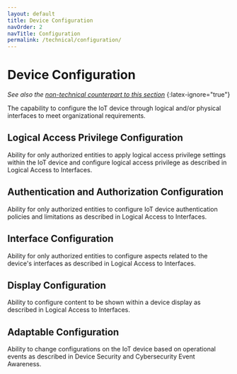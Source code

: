 ```yaml
---
layout: default
title: Device Configuration
navOrder: 2
navTitle: Configuration
permalink: /technical/configuration/
---
```


# Device Configuration

_See also the [non-technical counterpart to this section](../_Nontechnical/configuration.md)_
{:latex-ignore="true"}

The capability to configure the IoT device through logical and/or physical interfaces to meet organizational requirements.

## Logical Access Privilege Configuration

Ability for only authorized entities to apply logical access privilege settings within the IoT device and configure logical access privilege as described in Logical Access to Interfaces.
 
## Authentication and Authorization Configuration

Ability for only authorized entities to configure IoT device authentication policies and limitations as described in Logical Access to Interfaces.

## Interface Configuration

Ability for only authorized entities to configure aspects related to the device's interfaces as described in Logical Access to Interfaces.
    
## Display Configuration

Ability to configure content to be shown within a device display as described in Logical Access to Interfaces.
    
## Adaptable Configuration

Ability to change configurations on the IoT device based on operational events as described in Device Security and Cybersecurity Event Awareness.
